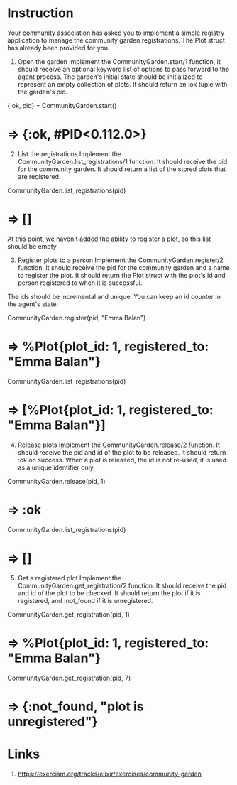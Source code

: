 # Instruction
Your community association has asked you to implement a simple registry application to manage the community garden registrations. The Plot struct has already been provided for you.

1. Open the garden
Implement the CommunityGarden.start/1 function, it should receive an optional keyword list of options to pass forward to the agent process. The garden's initial state should be initialized to represent an empty collection of plots. It should return an :ok tuple with the garden's pid.

{:ok, pid} = CommunityGarden.start()
# => {:ok, #PID<0.112.0>}
2. List the registrations
Implement the CommunityGarden.list_registrations/1 function. It should receive the pid for the community garden. It should return a list of the stored plots that are registered.

CommunityGarden.list_registrations(pid)
# => []
At this point, we haven't added the ability to register a plot, so this list should be empty

3. Register plots to a person
Implement the CommunityGarden.register/2 function. It should receive the pid for the community garden and a name to register the plot. It should return the Plot struct with the plot's id and person registered to when it is successful.

The ids should be incremental and unique. You can keep an id counter in the agent's state.

CommunityGarden.register(pid, "Emma Balan")
# => %Plot{plot_id: 1, registered_to: "Emma Balan"}
CommunityGarden.list_registrations(pid)
# => [%Plot{plot_id: 1, registered_to: "Emma Balan"}]
4. Release plots
Implement the CommunityGarden.release/2 function. It should receive the pid and id of the plot to be released. It should return :ok on success. When a plot is released, the id is not re-used, it is used as a unique identifier only.

CommunityGarden.release(pid, 1)
# => :ok
CommunityGarden.list_registrations(pid)
# => []
5. Get a registered plot
Implement the CommunityGarden.get_registration/2 function. It should receive the pid and id of the plot to be checked. It should return the plot if it is registered, and :not_found if it is unregistered.

CommunityGarden.get_registration(pid, 1)
# => %Plot{plot_id: 1, registered_to: "Emma Balan"}
CommunityGarden.get_registration(pid, 7)
# => {:not_found, "plot is unregistered"}

# Links
1. https://exercism.org/tracks/elixir/exercises/community-garden
